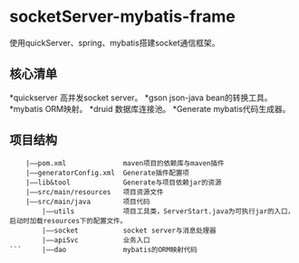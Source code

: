 # socketServer-mybatis-frame
使用quickServer、spring、mybatis搭建socket通信框架。

## 核心清单
*quickserver	高并发socket server。
*gson			json-java bean的转换工具。
*mybatis		ORM映射。
*druid			数据库连接池。
*Generate		mybatis代码生成器。

## 项目结构
```——ROOT
	|——pom.xml 				maven项目的依赖库与maven插件
	|——generatorConfig.xml 	Generate插件配置项
	|——lib&tool				Generate与项目依赖jar的资源
	|——src/main/resources	项目资源文件
	|——src/main/java		项目代码
		|——utils			项目工具类，ServerStart.java为可执行jar的入口，启动时加载resources下的配置文件。
		|——socket			socket server与消息处理器
		|——apiSvc			业务入口
```		|——dao				mybatis的ORM映射代码
